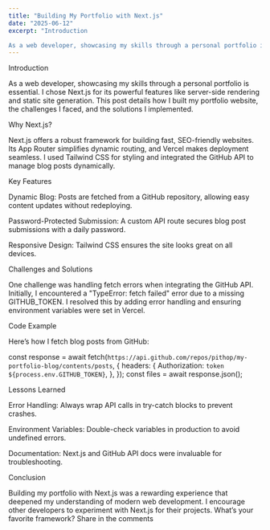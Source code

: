 ```yaml
---
title: "Building My Portfolio with Next.js"
date: "2025-06-12"
excerpt: "Introduction

As a web developer, showcasing my skills through a personal portfolio is essential. I "
---
```


Introduction

As a web developer, showcasing my skills through a personal portfolio is essential. I chose Next.js for its powerful features like server-side rendering and static site generation. This post details how I built my portfolio website, the challenges I faced, and the solutions I implemented.

Why Next.js?

Next.js offers a robust framework for building fast, SEO-friendly websites. Its App Router simplifies dynamic routing, and Vercel makes deployment seamless. I used Tailwind CSS for styling and integrated the GitHub API to manage blog posts dynamically.

Key Features

Dynamic Blog: Posts are fetched from a GitHub repository, allowing easy content updates without redeploying.

Password-Protected Submission: A custom API route secures blog post submissions with a daily password.

Responsive Design: Tailwind CSS ensures the site looks great on all devices.

Challenges and Solutions

One challenge was handling fetch errors when integrating the GitHub API. Initially, I encountered a "TypeError: fetch failed" error due to a missing GITHUB_TOKEN. I resolved this by adding error handling and ensuring environment variables were set in Vercel.

Code Example

Here’s how I fetch blog posts from GitHub:

const response = await fetch(`https://api.github.com/repos/pithop/my-portfolio-blog/contents/posts`, {
  headers: {
    Authorization: `token ${process.env.GITHUB_TOKEN}`,
  },
});
const files = await response.json();

Lessons Learned

Error Handling: Always wrap API calls in try-catch blocks to prevent crashes.

Environment Variables: Double-check variables in production to avoid undefined errors.

Documentation: Next.js and GitHub API docs were invaluable for troubleshooting.

Conclusion

Building my portfolio with Next.js was a rewarding experience that deepened my understanding of modern web development. I encourage other developers to experiment with Next.js for their projects. What’s your favorite framework? Share in the comments

